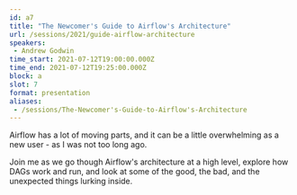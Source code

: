 ```yaml
---
id: a7
title: "The Newcomer's Guide to Airflow's Architecture"
url: /sessions/2021/guide-airflow-architecture
speakers:
 - Andrew Godwin
time_start: 2021-07-12T19:00:00.000Z
time_end: 2021-07-12T19:25:00.000Z
block: a
slot: 7
format: presentation
aliases:
 - /sessions/The-Newcomer's-Guide-to-Airflow's-Architecture
---
```


Airflow has a lot of moving parts, and it can be a little overwhelming as a new user - as I was not too long ago.
 
 Join me as we go though Airflow's architecture at a high level, explore how DAGs work and run, and look at some of the good, the bad, and the unexpected things lurking inside.